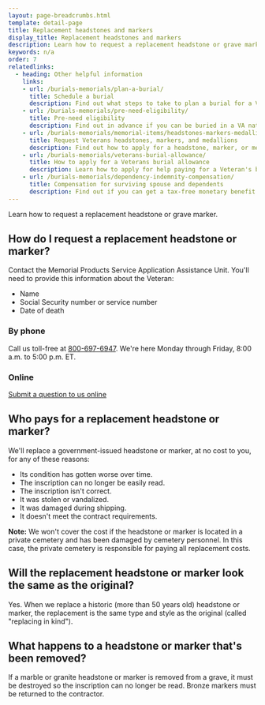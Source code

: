 ```yaml
---
layout: page-breadcrumbs.html
template: detail-page
title: Replacement headstones and markers
display_title: Replacement headstones and markers
description: Learn how to request a replacement headstone or grave marker. 
keywords: n/a
order: 7
relatedlinks:
  - heading: Other helpful information
    links:
    - url: /burials-memorials/plan-a-burial/
      title: Schedule a burial
      description: Find out what steps to take to plan a burial for a Veteran, spouse, or dependent family member.
    - url: /burials-memorials/pre-need-eligibility/
      title: Pre-need eligibility
      description: Find out in advance if you can be buried in a VA national cemetery. 
    - url: /burials-memorials/memorial-items/headstones-markers-medallions/
      title: Request Veterans headstones, markers, and medallions
      description: Find out how to apply for a headstone, marker, or medallion to honor a Veteran or eligible family member.
    - url: /burials-memorials/veterans-burial-allowance/
      title: How to apply for a Veterans burial allowance
      description: Learn how to apply for help paying for a Veteran's burial and funeral costs.
    - url: /burials-memorials/dependency-indemnity-compensation/
      title: Compensation for surviving spouse and dependents
      description: Find out if you can get a tax-free monetary benefit called Dependency and Indemnity Compensation (VA DIC).
---
```


<div class="va-introtext">
Learn how to request a replacement headstone or grave marker. 
</div>

## How do I request a replacement headstone or marker? 

Contact the Memorial Products Service Application Assistance Unit. You'll need to provide this information about the Veteran:

- Name
- Social Security number or service number
- Date of death 

### By phone

Call us toll-free at <a href="tel:+18006976947">800-697-6947</a>. We're here Monday through Friday, 8:00 a.m. to 5:00 p.m. ET.

### Online

[Submit a question to us online](https://iris.custhelp.va.gov/app/ask)

## Who pays for a replacement headstone or marker?

We'll replace a government-issued headstone or marker, at no cost to you, for any of these reasons:

- Its condition has gotten worse over time.
- The inscription can no longer be easily read.
- The inscription isn't correct.
- It was stolen or vandalized.
- It was damaged during shipping.
- It doesn't meet the contract requirements.

**Note:** We won't cover the cost if the headstone or marker is located in a private cemetery and has been damaged by cemetery personnel. In this case, the private cemetery is responsible for paying all replacement costs. 

## Will the replacement headstone or marker look the same as the original?

Yes. When we replace a historic (more than 50 years old) headstone or marker, the replacement is the same type and style as the original (called "replacing in kind").
  
## What happens to a headstone or marker that's been removed? 

If a marble or granite headstone or marker is removed from a grave, it must be destroyed so the inscription can no longer be read. Bronze markers must be returned to the contractor.
